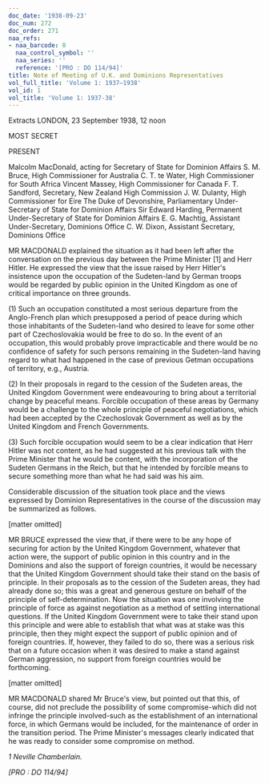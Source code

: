 ```yaml
---
doc_date: '1938-09-23'
doc_num: 272
doc_order: 271
naa_refs:
- naa_barcode: 0
  naa_control_symbol: ''
  naa_series: ''
  reference: '[PRO : DO 114/94]'
title: Note of Meeting of U.K. and Dominions Representatives
vol_full_title: 'Volume 1: 1937–1938'
vol_id: 1
vol_title: 'Volume 1: 1937-38'
---
```


Extracts LONDON, 23 September 1938, 12 noon

MOST SECRET

PRESENT

Malcolm MacDonald, acting for Secretary of State for Dominion Affairs S. M. Bruce, High Commissioner for Australia C. T. te Water, High Commissioner for South Africa Vincent Massey, High Commissioner for Canada F. T. Sandford, Secretary, New Zealand High Commission J. W. Dulanty, High Commissioner for Eire The Duke of Devonshire, Parliamentary Under-Secretary of State for Dominion Affairs Sir Edward Harding, Permanent Under-Secretary of State for Dominion Affairs E. G. Machtig, Assistant Under-Secretary, Dominions Office C. W. Dixon, Assistant Secretary, Dominions Office

MR MACDONALD explained the situation as it had been left after the conversation on the previous day between the Prime Minister [1] and Herr Hitler. He expressed the view that the issue raised by Herr Hitler's insistence upon the occupation of the Sudeten-land by German troops would be regarded by public opinion in the United Kingdom as one of critical importance on three grounds.

(1) Such an occupation constituted a most serious departure from the Anglo-French plan which presupposed a period of peace during which those inhabitants of the Sudeten-land who desired to leave for some other part of Czechoslovakia would be free to do so. In the event of an occupation, this would probably prove impracticable and there would be no confidence of safety for such persons remaining in the Sudeten-land having regard to what had happened in the case of previous Getman occupations of territory, e.g., Austria.

(2) In their proposals in regard to the cession of the Sudeten areas, the United Kingdom Government were endeavouring to bring about a territorial change by peaceful means. Forcible occupation of these areas by Germany would be a challenge to the whole principle of peaceful negotiations, which had been accepted by the Czechoslovak Government as well as by the United Kingdom and French Governments.

(3) Such forcible occupation would seem to be a clear indication that Herr Hitler was not content, as he had suggested at his previous talk with the Prime Minister that he would be content, with the incorporation of the Sudeten Germans in the Reich, but that he intended by forcible means to secure something more than what he had said was his aim.

Considerable discussion of the situation took place and the views expressed by Dominion Representatives in the course of the discussion may be summarized as follows.

[matter omitted]

MR BRUCE expressed the view that, if there were to be any hope of securing for action by the United Kingdom Government, whatever that action were, the support of public opinion in this country and in the Dominions and also the support of foreign countries, it would be necessary that the United Kingdom Government should take their stand on the basis of principle. In their proposals as to the cession of the Sudeten areas, they had already done so; this was a great and generous gesture on behalf of the principle of self-determination. Now the situation was one involving the principle of force as against negotiation as a method of settling international questions. If the United Kingdom Government were to take their stand upon this principle and were able to establish that what was at stake was this principle, then they might expect the support of public opinion and of foreign countries. If, however, they failed to do so, there was a serious risk that on a future occasion when it was desired to make a stand against German aggression, no support from foreign countries would be forthcoming.

[matter omitted]

MR MACDONALD shared Mr Bruce's view, but pointed out that this, of course, did not preclude the possibility of some compromise-which did not infringe the principle involved-such as the establishment of an international force, in which Germans would be included, for the maintenance of order in the transition period. The Prime Minister's messages clearly indicated that he was ready to consider some compromise on method.

 _1 Neville Chamberlain._

 _[PRO : DO 114/94]_